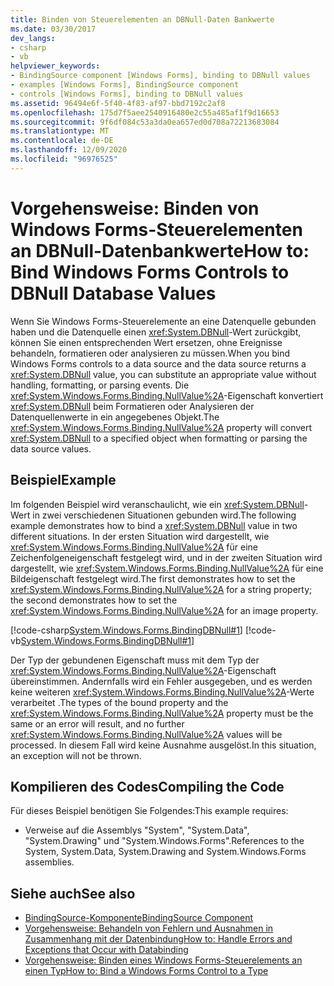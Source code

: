 ```yaml
---
title: Binden von Steuerelementen an DBNull-Daten Bankwerte
ms.date: 03/30/2017
dev_langs:
- csharp
- vb
helpviewer_keywords:
- BindingSource component [Windows Forms], binding to DBNull values
- examples [Windows Forms], BindingSource component
- controls [Windows Forms], binding to DBNull values
ms.assetid: 96494e6f-5f40-4f83-af97-bbd7192c2af8
ms.openlocfilehash: 175d7f5aee2540916480e2c55a485af1f9d16653
ms.sourcegitcommit: 9f6df084c53a3da0ea657ed0d708a72213683084
ms.translationtype: MT
ms.contentlocale: de-DE
ms.lasthandoff: 12/09/2020
ms.locfileid: "96976525"
---
```

# <a name="how-to-bind-windows-forms-controls-to-dbnull-database-values"></a><span data-ttu-id="4c0f4-102">Vorgehensweise: Binden von Windows Forms-Steuerelementen an DBNull-Datenbankwerte</span><span class="sxs-lookup"><span data-stu-id="4c0f4-102">How to: Bind Windows Forms Controls to DBNull Database Values</span></span>
<span data-ttu-id="4c0f4-103">Wenn Sie Windows Forms-Steuerelemente an eine Datenquelle gebunden haben und die Datenquelle einen <xref:System.DBNull>-Wert zurückgibt, können Sie einen entsprechenden Wert ersetzen, ohne Ereignisse behandeln, formatieren oder analysieren zu müssen.</span><span class="sxs-lookup"><span data-stu-id="4c0f4-103">When you bind Windows Forms controls to a data source and the data source returns a <xref:System.DBNull> value, you can substitute an appropriate value without handling, formatting, or parsing events.</span></span> <span data-ttu-id="4c0f4-104">Die <xref:System.Windows.Forms.Binding.NullValue%2A>-Eigenschaft konvertiert <xref:System.DBNull> beim Formatieren oder Analysieren der Datenquellenwerte in ein angegebenes Objekt.</span><span class="sxs-lookup"><span data-stu-id="4c0f4-104">The <xref:System.Windows.Forms.Binding.NullValue%2A> property will convert <xref:System.DBNull> to a specified object when formatting or parsing the data source values.</span></span>  
  
## <a name="example"></a><span data-ttu-id="4c0f4-105">Beispiel</span><span class="sxs-lookup"><span data-stu-id="4c0f4-105">Example</span></span>  
 <span data-ttu-id="4c0f4-106">Im folgenden Beispiel wird veranschaulicht, wie ein <xref:System.DBNull>-Wert in zwei verschiedenen Situationen gebunden wird.</span><span class="sxs-lookup"><span data-stu-id="4c0f4-106">The following example demonstrates how to bind a <xref:System.DBNull> value in two different situations.</span></span> <span data-ttu-id="4c0f4-107">In der ersten Situation wird dargestellt, wie <xref:System.Windows.Forms.Binding.NullValue%2A> für eine Zeichenfolgeneigenschaft festgelegt wird, und in der zweiten Situation wird dargestellt, wie <xref:System.Windows.Forms.Binding.NullValue%2A> für eine Bildeigenschaft festgelegt wird.</span><span class="sxs-lookup"><span data-stu-id="4c0f4-107">The first demonstrates how to set the <xref:System.Windows.Forms.Binding.NullValue%2A> for a string property; the second demonstrates how to set the <xref:System.Windows.Forms.Binding.NullValue%2A> for an image property.</span></span>  
  
 [!code-csharp[System.Windows.Forms.BindingDBNull#1](~/samples/snippets/csharp/VS_Snippets_Winforms/System.Windows.Forms.BindingDBNull/CS/form1.cs#1)]
 [!code-vb[System.Windows.Forms.BindingDBNull#1](~/samples/snippets/visualbasic/VS_Snippets_Winforms/System.Windows.Forms.BindingDBNull/VB/form1.vb#1)]  
  
 <span data-ttu-id="4c0f4-108">Der Typ der gebundenen Eigenschaft muss mit dem Typ der <xref:System.Windows.Forms.Binding.NullValue%2A>-Eigenschaft übereinstimmen. Andernfalls wird ein Fehler ausgegeben, und es werden keine weiteren <xref:System.Windows.Forms.Binding.NullValue%2A>-Werte verarbeitet .</span><span class="sxs-lookup"><span data-stu-id="4c0f4-108">The types of the bound property and the <xref:System.Windows.Forms.Binding.NullValue%2A> property must be the same or an error will result, and no further <xref:System.Windows.Forms.Binding.NullValue%2A> values will be processed.</span></span> <span data-ttu-id="4c0f4-109">In diesem Fall wird keine Ausnahme ausgelöst.</span><span class="sxs-lookup"><span data-stu-id="4c0f4-109">In this situation, an exception will not be thrown.</span></span>  
  
## <a name="compiling-the-code"></a><span data-ttu-id="4c0f4-110">Kompilieren des Codes</span><span class="sxs-lookup"><span data-stu-id="4c0f4-110">Compiling the Code</span></span>  
 <span data-ttu-id="4c0f4-111">Für dieses Beispiel benötigen Sie Folgendes:</span><span class="sxs-lookup"><span data-stu-id="4c0f4-111">This example requires:</span></span>  
  
- <span data-ttu-id="4c0f4-112">Verweise auf die Assemblys "System", "System.Data", "System.Drawing" und "System.Windows.Forms".</span><span class="sxs-lookup"><span data-stu-id="4c0f4-112">References to the System, System.Data, System.Drawing and System.Windows.Forms assemblies.</span></span>  
  
## <a name="see-also"></a><span data-ttu-id="4c0f4-113">Siehe auch</span><span class="sxs-lookup"><span data-stu-id="4c0f4-113">See also</span></span>

- [<span data-ttu-id="4c0f4-114">BindingSource-Komponente</span><span class="sxs-lookup"><span data-stu-id="4c0f4-114">BindingSource Component</span></span>](bindingsource-component.md)
- [<span data-ttu-id="4c0f4-115">Vorgehensweise: Behandeln von Fehlern und Ausnahmen in Zusammenhang mit der Datenbindung</span><span class="sxs-lookup"><span data-stu-id="4c0f4-115">How to: Handle Errors and Exceptions that Occur with Databinding</span></span>](how-to-handle-errors-and-exceptions-that-occur-with-databinding.md)
- [<span data-ttu-id="4c0f4-116">Vorgehensweise: Binden eines Windows Forms-Steuerelements an einen Typ</span><span class="sxs-lookup"><span data-stu-id="4c0f4-116">How to: Bind a Windows Forms Control to a Type</span></span>](how-to-bind-a-windows-forms-control-to-a-type.md)
